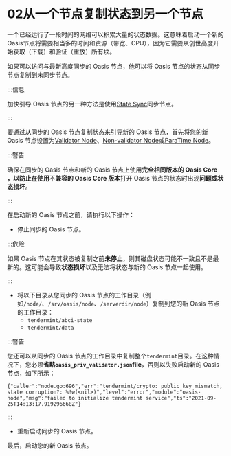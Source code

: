 # 02从一个节点复制状态到另一个节点

一个已经运行了一段时间的网络可以积累大量的状态数据。这意味着启动一个新的Oasis节点将需要相当多的时间和资源（带宽、CPU），因为它需要从创世高度开始获取（下载）和验证（重放）所有块。

如果可以访问与最新高度同步的 Oasis 节点，他可以将 Oasis 节点的状态从同步节点复制到未同步节点。

:::信息

加快引导 Oasis 节点的另一种方法是使用[State Sync](https://docs.oasis.dev/general/run-a-node/advanced/sync-node-using-state-sync)同步节点。

:::

要通过从同步的 Oasis 节点复制状态来引导新的 Oasis 节点，首先将您的新 Oasis 节点设置为[Validator Node](https://docs.oasis.dev/general/run-a-node/set-up-your-node/run-validator)、[Non-validator Node](https://docs.oasis.dev/general/run-a-node/set-up-your-node/run-non-validator)或[ParaTime Node](https://docs.oasis.dev/general/run-a-node/set-up-your-node/run-a-paratime-node)。

:::警告

确保在同步的 Oasis 节点和新的 Oasis 节点上使用**完全相同版本的 Oasis Core ，以防止在使用**不**兼容的 Oasis Core 版本**打开 Oasis 节点的状态时出现**问题或状态损坏**。

:::

在启动新的 Oasis 节点之前，请执行以下操作：

- 停止同步的 Oasis 节点。

:::危险

如果 Oasis 节点在其状态被复制之前**未停止**，则其磁盘状态可能不一致且不是最新的。这可能会导致**状态损坏**以及无法将状态与新的 Oasis 节点一起使用。

:::

- 将以下目录从您同步的 Oasis 节点的工作目录（例如`/node/`、`/srv/oasis/node`、`/serverdir/node`）复制到您的新 Oasis 节点的工作目录：
    - `tendermint/abci-state`
    - `tendermint/data`

:::警告

您还可以从同步的 Oasis 节点的工作目录中复制整个`tendermint`目录。在这种情况下，您必须**省略`oasis_priv_validator.json`file**，否则以失败启动新的 Oasis 节点，如下所示：

```
{"caller":"node.go:696","err":"tendermint/crypto: public key mismatch, state corruption?: %!w(<nil>)","level":"error","module":"oasis-node","msg":"failed to initialize tendermint service","ts":"2021-09-25T14:13:17.919296668Z"}

```

:::

- 重新启动同步的 Oasis 节点。

最后，启动您的新 Oasis 节点。